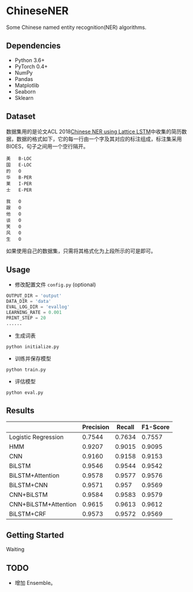 # ChineseNER
Some Chinese named entity recognition(NER) algorithms.
## Dependencies
* Python 3.6+
* PyTorch 0.4+
* NumPy
* Pandas 
* Matplotlib
* Seaborn
* Sklearn
## Dataset

数据集用的是论文ACL 2018[Chinese NER using Lattice LSTM](https://github.com/jiesutd/LatticeLSTM)中收集的简历数据，数据的格式如下，它的每一行由一个字及其对应的标注组成，标注集采用BIOES，句子之间用一个空行隔开。

```
美	B-LOC
国	E-LOC
的	O
华	B-PER
莱	I-PER
士	E-PER

我	O
跟	O
他	O
谈	O
笑	O
风	O
生	O 
```
如果使用自己的数据集，只需将其格式化为上段所示的可是即可。

## Usage
* 修改配置文件 `config.py` (optional)
```python
OUTPUT_DIR = 'output'
DATA_DIR = 'data'
EVAL_LOG_DIR = 'evallog'
LEARNING_RATE = 0.001
PRINT_STEP = 20
......
```

* 生成词表
```
python initialize.py
```
* 训练并保存模型
```
python train.py
```
* 评估模型
```
python eval.py
```
## Results
|                      | Precision | Recall | F1-Score |
| -------------------- | --------- | ------ | -------- |
| Logistic Regression  | 0.7544    | 0.7634 | 0.7557   |
| HMM                  | 0.9207    | 0.9015 | 0.9095   |
| CNN                  | 0.9160    | 0.9158 | 0.9153   |
| BiLSTM               | 0.9546    | 0.9544 | 0.9542   |
| BiLSTM+Attention     | 0.9578    | 0.9577 | 0.9576   |
| BiLSTM+CNN           | 0.9571    | 0.957  | 0.9569   |
| CNN+BiLSTM           | 0.9584    | 0.9583 | 0.9579   |
| CNN+BiLSTM+Attention | 0.9615    | 0.9613 | 0.9612   |
| BiLSTM+CRF           | 0.9573    | 0.9572 | 0.9569   |

## Getting Started
Waiting

## TODO
* 增加 Ensemble。